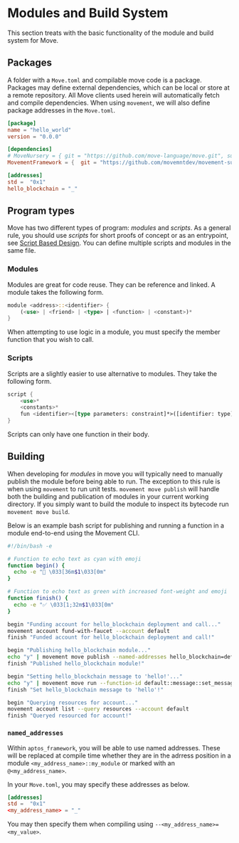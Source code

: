 # Modules and Build System
This section treats with the basic functionality of the module and build system for Move.

## Packages
A folder with a `Move.toml` and compilable move code is a package. Packages may define external dependencies, which can be local or store at a remote repository. All Move clients used herein will automatically fetch and compile dependencies. When using `movement`, we will also define package addresses in the `Move.toml`.
```toml
[package]
name = "hello_world"
version = "0.0.0"

[dependencies]
# MoveNursery = { git = "https://github.com/move-language/move.git", subdir = "language/move-stdlib/nursery", rev = "main" }
MovementFramework = {  git = "https://github.com/movemntdev/movement-subnet.git", subdir = "vm/aptos-vm/aptos-move/aptos-framework", rev = "main" }

[addresses]
std =  "0x1"
hello_blockchain = "_"
```

## Program types
Move has two different types of program: _modules_ and _scripts_. As a general rule, you should use _scripts_ for short proofs of concept or as an entrypoint, see [Script Based Design](https://www.move-patterns.com/script-based-design.html). You can define multiple scripts and modules in the same file. 

### Modules 
Modules are great for code reuse. They can be reference and linked.  A module takes the following form.

```rust
module <address>::<identifier> {
    (<use> | <friend> | <type> | <function> | <constant>)*
}
```
When attempting to use logic in a module, you must specify the member function that you wish to call.

### Scripts
Scripts are a slightly easier to use alternative to modules. They take the following form.
```rust
script {
    <use>*
    <constants>*
    fun <identifier><[type parameters: constraint]*>([identifier: type]*) <function_body>
}
```
Scripts can only have one function in their body.

## Building
When developing for _modules_ in move you will typically need to manually publish the module before being able to run. The exception to this rule is when using `movement` to run unit tests. `movement move publish` will handle both the building and publication of modules in your current working directory. If you simply want to build the module to inspect its bytecode run `movement move build`.

Below is an example bash script for publishing and running a function in a module end-to-end using the Movement CLI.

```bash
#!/bin/bash -e

# Function to echo text as cyan with emoji
function begin() {
  echo -e "🔹 \033[36m$1\033[0m"
}

# Function to echo text as green with increased font-weight and emoji
function finish() {
  echo -e "✅ \033[1;32m$1\033[0m"
}

begin "Funding account for hello_blockchain deployment and call..."
movement account fund-with-faucet --account default
finish "Funded account for hello_blockchain deployment and call!"

begin "Publishing hello_blockchain module..."
echo "y" | movement move publish --named-addresses hello_blockchain=default
finish "Published hello_blockchain module!"

begin "Setting hello_blockchain message to 'hello!'..."
echo "y" | movement move run --function-id default::message::set_message --args string:hello!
finish "Set hello_blockchain message to 'hello'!"

begin "Querying resources for account..."
movement account list --query resources --account default
finish "Queryed resourced for account!"
```

### `named_addresses`
Within `aptos_framework`, you will be able to use named addresses. These will be replaced at compile time whether they are in the adrress position in a module `<my_address_name>::my_module` or marked with an `@<my_address_name>`.

In your `Move.toml`, you may specify these addresses as below.
```toml
[addresses]
std =  "0x1"
<my_address_name> = "_"
```

You may then specify them when compiling using `--<my_address_name>=<my_value>`.

